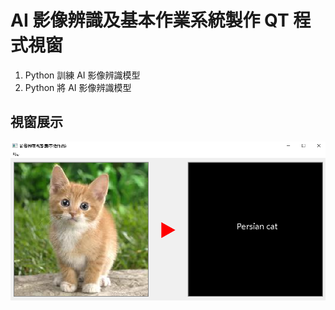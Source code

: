 # AI 影像辨識及基本作業系統製作 QT 程式視窗
1. Python 訓練 AI 影像辨識模型
2. Python 將 AI 影像辨識模型

## 視窗展示

![image](https://github.com/kenchick2S/AI-Project/blob/main/Python%26C%2B%2B%26QT%20programming/program.png)

